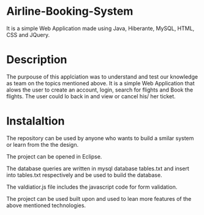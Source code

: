 # Airline-Booking-System

It is a simple Web Application made using Java, Hiberante, MySQL, HTML, CSS and JQuery.


# Description

The purpouse of this applciation was to understand and test our knowledge as team on the topics mentioned above. It is a simple Web
Application that alows the user to create an account, login, search for flights and Book the flights. The user could lo back in and view 
or cancel his/ her ticket.


# Instalaltion

The repository can be used by anyone who wants to build a smilar system or learn from the the design. 

The project can be opened in Eclipse.

The database queries are written in mysql database tables.txt and insert into tables.txt respectively and be used to build the database.

The valdiatior.js file includes the javascript code for form validation.

The project can be used built upon and used to lean more features of the above mentioned technologies.




